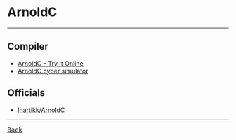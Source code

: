 # ArnoldC

---

## Compiler

- [ArnoldC – Try It Online](https://tio.run/#arnoldc)
- [ArnoldC cyber simulator](https://mapmeld.com/ArnoldC/)

## Officials

- [lhartikk/ArnoldC](https://github.com/lhartikk/ArnoldC)

---

[<kbd> Back </kbd>](./readme.md)
